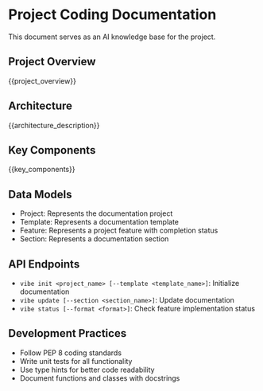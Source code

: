 # Project Coding Documentation

This document serves as an AI knowledge base for the project.

## Project Overview
{{project_overview}}

## Architecture
{{architecture_description}}

## Key Components
{{key_components}}

## Data Models
- Project: Represents the documentation project
- Template: Represents a documentation template
- Feature: Represents a project feature with completion status
- Section: Represents a documentation section

## API Endpoints
- `vibe init <project_name> [--template <template_name>]`: Initialize documentation
- `vibe update [--section <section_name>]`: Update documentation
- `vibe status [--format <format>]`: Check feature implementation status

## Development Practices
- Follow PEP 8 coding standards
- Write unit tests for all functionality
- Use type hints for better code readability
- Document functions and classes with docstrings